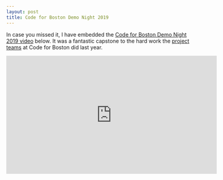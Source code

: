 ```yaml
---
layout: post
title: Code for Boston Demo Night 2019
---
```

In case you missed it, I have embedded the [Code for Boston Demo Night 2019 video](https://www.youtube.com/watch?v=sVrdJMB8PbI) below. It was a fantastic capstone to the hard work the [project teams](https://www.codeforboston.org/projects/) at Code for Boston did last year.

<iframe width="560" height="315" src="https://www.youtube.com/embed/sVrdJMB8PbI" frameborder="0" allow="accelerometer; autoplay; encrypted-media; gyroscope; picture-in-picture" allowfullscreen></iframe>
